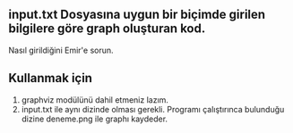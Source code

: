 ## input.txt Dosyasına uygun bir biçimde girilen bilgilere göre graph oluşturan kod. 
Nasıl girildiğini Emir'e sorun.

## Kullanmak için 
1) graphviz modülünü dahil etmeniz lazım. 
2) input.txt ile aynı dizinde olması gerekli. 
 Programı çalıştırınca bulunduğu dizine deneme.png ile graphı kaydeder.
